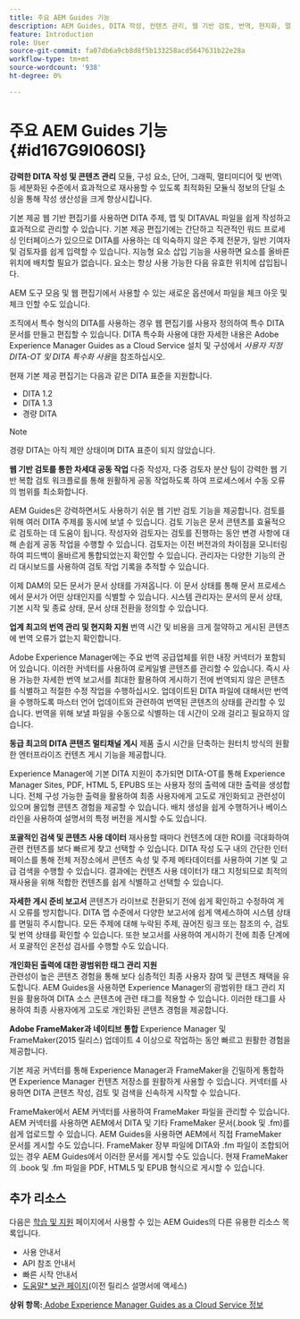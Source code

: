 ```yaml
---
title: 주요 AEM Guides 기능
description: AEM Guides, DITA 작성, 컨텐츠 관리, 웹 기반 검토, 번역, 현지화, 멀티채널 게시 및 FrameMaker 통합의 주요 기능을 살펴볼 수 있습니다.
feature: Introduction
role: User
source-git-commit: fa07db6a9cb8d8f5b133258acd5647631b22e28a
workflow-type: tm+mt
source-wordcount: '938'
ht-degree: 0%

---
```


# 주요 AEM Guides 기능 {#id167G9I060SI}

**강력한 DITA 작성 및 콘텐츠 관리**
모듈, 구성 요소, 단어, 그래픽, 멀티미디어 및 번역\ 등 세분화된 수준에서 효과적으로 재사용할 수 있도록 최적화된 모듈식 정보의 단일 소싱을 통해 작성 생산성을 크게 향상시킵니다.

기본 제공 웹 기반 편집기를 사용하면 DITA 주제, 맵 및 DITAVAL 파일을 쉽게 작성하고 효과적으로 관리할 수 있습니다. 기본 제공 편집기에는 간단하고 직관적인 워드 프로세싱 인터페이스가 있으므로 DITA를 사용하는 데 익숙하지 않은 주제 전문가, 일반 기여자 및 검토자를 쉽게 입력할 수 있습니다. 지능형 요소 삽입 기능을 사용하면 요소를 올바른 위치에 배치할 필요가 없습니다. 요소는 항상 사용 가능한 다음 유효한 위치에 삽입됩니다.

AEM 도구 모음 및 웹 편집기에서 사용할 수 있는 새로운 옵션에서 파일을 체크 아웃 및 체크 인할 수도 있습니다.

조직에서 특수 형식의 DITA를 사용하는 경우 웹 편집기를 사용자 정의하여 특수 DITA 문서를 만들고 편집할 수 있습니다. DITA 특수화 사용에 대한 자세한 내용은 Adobe Experience Manager Guides as a Cloud Service 설치 및 구성에서 *사용자 지정 DITA-OT 및 DITA 특수화 사용*&#x200B;을 참조하십시오.

현재 기본 제공 편집기는 다음과 같은 DITA 표준을 지원합니다.

* DITA 1.2
* DITA 1.3
* 경량 DITA


>[!NOTE]
>
> 경량 DITA는 아직 제안 상태이며 DITA 표준이 되지 않았습니다.

**웹 기반 검토를 통한 차세대 공동 작업**
다중 작성자, 다중 검토자 분산 팀이 강력한 웹 기반 복합 검토 워크플로를 통해 원활하게 공동 작업하도록 하여 프로세스에서 수동 오류의 범위를 최소화합니다.

AEM Guides은 강력하면서도 사용하기 쉬운 웹 기반 검토 기능을 제공합니다. 검토를 위해 여러 DITA 주제를 동시에 보낼 수 있습니다. 검토 기능은 문서 콘텐츠를 효율적으로 검토하는 데 도움이 됩니다. 작성자와 검토자는 검토를 진행하는 동안 변경 사항에 대해 손쉽게 공동 작업을 수행할 수 있습니다. 검토자는 이전 버전과의 차이점을 모니터링하여 피드백이 올바르게 통합되었는지 확인할 수 있습니다. 관리자는 다양한 기능의 관리 대시보드를 사용하여 검토 작업 기록을 추적할 수 있습니다.

이제 DAM의 모든 문서가 문서 상태를 가져옵니다. 이 문서 상태를 통해 문서 프로세스에서 문서가 어떤 상태인지를 식별할 수 있습니다. 시스템 관리자는 문서의 문서 상태, 기본 시작 및 종료 상태, 문서 상태 전환을 정의할 수 있습니다.

**업계 최고의 번역 관리 및 현지화 지원**
번역 시간 및 비용을 크게 절약하고 게시된 콘텐츠에 번역 오류가 없는지 확인합니다.

Adobe Experience Manager에는 주요 번역 공급업체를 위한 내장 커넥터가 포함되어 있습니다. 이러한 커넥터를 사용하여 로케일별 콘텐츠를 관리할 수 있습니다. 즉시 사용 가능한 자세한 번역 보고서를 최대한 활용하여 게시하기 전에 번역되지 않은 콘텐츠를 식별하고 적절한 수정 작업을 수행하십시오. 업데이트된 DITA 파일에 대해서만 번역을 수행하도록 마스터 언어 업데이트와 관련하여 번역된 콘텐츠의 상태를 관리할 수 있습니다. 번역을 위해 보낼 파일을 수동으로 식별하는 데 시간이 오래 걸리고 필요하지 않습니다.

**동급 최고의 DITA 콘텐츠 멀티채널 게시**
제품 출시 시간을 단축하는 원터치 방식의 원활한 엔터프라이즈 컨텐츠 게시 기능을 제공합니다.

Experience Manager에 기본 DITA 지원이 추가되면 DITA-OT를 통해 Experience Manager Sites, PDF, HTML 5, EPUBS 또는 사용자 정의 출력에 대한 출력을 생성합니다. 전체 구성 가능한 출력을 활용하여 최종 사용자에게 고도로 개인화되고 관련성이 있으며 몰입형 콘텐츠 경험을 제공할 수 있습니다. 배치 생성을 쉽게 수행하거나 베이스라인을 사용하여 설명서의 특정 버전을 게시할 수도 있습니다.

**포괄적인 검색 및 콘텐츠 사용 데이터**
재사용할 때마다 컨텐츠에 대한 ROI를 극대화하여 관련 컨텐츠를 보다 빠르게 찾고 선택할 수 있습니다. DITA 작성 도구 내의 간단한 인터페이스를 통해 전체 저장소에서 콘텐츠 속성 및 주제 메타데이터를 사용하여 기본 및 고급 검색을 수행할 수 있습니다. 결과에는 컨텐츠 사용 데이터가 태그 지정되므로 최적의 재사용을 위해 적합한 컨텐츠를 쉽게 식별하고 선택할 수 있습니다.

**자세한 게시 준비 보고서**
콘텐츠가 라이브로 전환되기 전에 쉽게 확인하고 수정하여 게시 오류를 방지합니다. DITA 맵 수준에서 다양한 보고서에 쉽게 액세스하여 시스템 상태를 면밀히 주시합니다. 모든 주제에 대해 누락된 주제, 끊어진 링크 또는 참조의 수, 검토 및 번역 상태를 확인할 수 있습니다. 또한 보고서를 사용하여 게시하기 전에 최종 단계에서 포괄적인 온전성 검사를 수행할 수도 있습니다.

**개인화된 출력에 대한 광범위한 태그 관리 지원**\
관련성이 높은 콘텐츠 경험을 통해 보다 심층적인 최종 사용자 참여 및 콘텐츠 채택을 유도합니다. AEM Guides을 사용하면 Experience Manager의 광범위한 태그 관리 지원을 활용하여 DITA 소스 콘텐츠에 관련 태그를 적용할 수 있습니다. 이러한 태그를 사용하여 최종 사용자에게 고도로 개인화된 콘텐츠 경험을 제공합니다.

**Adobe FrameMaker과 네이티브 통합**
Experience Manager 및 FrameMaker(2015 릴리스) 업데이트 4 이상으로 작업하는 동안 빠르고 원활한 경험을 제공합니다.

기본 제공 커넥터를 통해 Experience Manager과 FrameMaker을 긴밀하게 통합하면 Experience Manager 컨텐츠 저장소를 원활하게 사용할 수 있습니다. 커넥터를 사용하면 DITA 콘텐츠 작성, 검토 및 검색을 신속하게 시작할 수 있습니다.

FrameMaker에서 AEM 커넥터를 사용하여 FrameMaker 파일을 관리할 수 있습니다. AEM 커넥터를 사용하면 AEM에서 DITA 및 기타 FrameMaker 문서(.book 및 .fm)를 쉽게 업로드할 수 있습니다. AEM Guides을 사용하면 AEM에서 직접 FrameMaker 문서를 게시할 수도 있습니다. FrameMaker 장부 파일에 DITA와 .fm 파일이 조합되어 있는 경우 AEM Guides에서 이러한 문서를 게시할 수도 있습니다. 현재 FrameMaker의 .book 및 .fm 파일을 PDF, HTML5 및 EPUB 형식으로 게시할 수 있습니다.

## 추가 리소스

다음은 [학습 및 지원](https://helpx.adobe.com/support/xml-documentation-for-experience-manager.html) 페이지에서 사용할 수 있는 AEM Guides의 다른 유용한 리소스 목록입니다.

* 사용 안내서
* API 참조 안내서
* 빠른 시작 안내서
* [도움말* 보관 페이지](https://helpx.adobe.com/xml-documentation-for-experience-manager/archive.html)(이전 릴리스 설명서에 액세스)

**상위 항목:**[ Adobe Experience Manager Guides as a Cloud Service 정보](intro.md)
